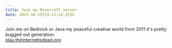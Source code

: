 ```yaml
---
title: Join my Minecraft server
date: 2025-10-15T23:13:13.223Z
---
```


J﻿oin me on Bedrock or Java my peaceful creative world from 2011 it's pretty bugged out generation.\
[p﻿lay.theinternetisdead.org](play.theinternetisdead.org)
